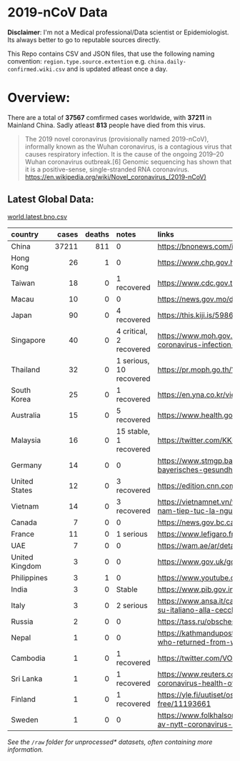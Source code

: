 # 2019-nCoV Data

**Disclaimer**: I'm not a Medical professional/Data scientist or Epidemiologist. Its always better to go to reputable sources directly.

This Repo contains CSV and JSON files, that use the following naming convention: `region.type.source.extention`
e.g. `china.daily-confirmed.wiki.csv` and is updated atleast once a day.

# Overview:
There are a total of **37567** comfirmed cases worldwide, with **37211** in Mainland China. Sadly atleast **813** people have died from this virus.

> The 2019 novel coronavirus (provisionally named 2019-nCoV), informally known as the Wuhan coronavirus, is a contagious virus that causes respiratory infection. It is the cause of the ongoing 2019–20 Wuhan coronavirus outbreak.[6] Genomic sequencing has shown that it is a positive-sense, single-stranded RNA coronavirus. 
https://en.wikipedia.org/wiki/Novel_coronavirus_(2019-nCoV)


## Latest Global Data:
[world.latest.bno.csv](world.latest.bno.csv)

| country        |   cases |   deaths | notes                   | links                                                                                                                                                                  |
|:---------------|--------:|---------:|:------------------------|:-----------------------------------------------------------------------------------------------------------------------------------------------------------------------|
| China          |   37211 |      811 | 0                       | https://bnonews.com/index.php/2020/02/the-latest-coronavirus-cases/                                                                                                    |
| Hong Kong      |      26 |        1 | 0                       | https://www.chp.gov.hk/files/pdf/enhanced_sur_pneumonia_wuhan_eng.pdf                                                                                                  |
| Taiwan         |      18 |        0 | 1 recovered             | https://www.cdc.gov.tw/Bulletin/Detail/iMZg3IYhKMeo-87fTw8hpQ?typeid=9                                                                                                 |
| Macau          |      10 |        0 | 0                       | https://news.gov.mo/detail/zh-hant/N20BDPAzBd?3                                                                                                                        |
| Japan          |      90 |        0 | 4 recovered             | https://this.kiji.is/598672585603007585?c=39550187727945729                                                                                                            |
| Singapore      |      40 |        0 | 4 critical, 2 recovered | https://www.moh.gov.sg/news-highlights/details/seven-more-confirmed-cases-of-novel-coronavirus-infection-in-singapore                                                  |
| Thailand       |      32 |        0 | 1 serious, 10 recovered | https://pr.moph.go.th/?url=pr/detail/2/04/138421/                                                                                                                      |
| South Korea    |      25 |        0 | 1 recovered             | https://en.yna.co.kr/view/AEN20200209000600320                                                                                                                         |
| Australia      |      15 |        0 | 5 recovered             | https://www.health.gov.au/news/coronavirus-update-at-a-glance                                                                                                          |
| Malaysia       |      16 |        0 | 15 stable, 1 recovered  | https://twitter.com/KKMPutrajaya/status/1226065545872592896                                                                                                            |
| Germany        |      14 |        0 | 0                       | https://www.stmgp.bayern.de/presse/aktuelle-informationen-zur-coronavirus-lage-in-bayern-bayerisches-gesundheitsministerium-14/                                        |
| United States  |      12 |        0 | 3 recovered             | https://edition.cnn.com/2020/02/07/us/illinois-coronavirus-patients-discharge/index.html                                                                               |
| Vietnam        |      14 |        0 | 3 recovered             | https://vietnamnet.vn/vn/suc-khoe/suc-khoe-24h/ca-duong-tinh-virus-corona-thu-14-tai-viet-nam-tiep-tuc-la-nguoi-vinh-phuc-614711.html                                  |
| Canada         |       7 |        0 | 0                       | https://news.gov.bc.ca/releases/2020HLTH0025-000236                                                                                                                    |
| France         |      11 |        0 | 1 serious               | https://www.lefigaro.fr/sciences/coronavirus-5-nouveaux-cas-en-france-20200208                                                                                         |
| UAE            |       7 |        0 | 0                       | https://wam.ae/ar/details/1395302822121                                                                                                                                |
| United Kingdom |       3 |        0 | 0                       | https://www.gov.uk/government/news/cmo-confirms-third-case-of-coronavirus-in-england                                                                                   |
| Philippines    |       3 |        1 | 0                       | https://www.youtube.com/watch?v=_pIluXrMHCk                                                                                                                            |
| India          |       3 |        0 | Stable                  | https://www.pib.gov.in/PressReleseDetail.aspx?PRID=1601681                                                                                                             |
| Italy          |       3 |        0 | 2 serious               | https://www.ansa.it/canale_saluteebenessere/notizie/sanita/2020/02/03/coronavirus-accertamenti-su-italiano-alla-cecchignola-_b20da9f2-57a5-4870-978f-23e9c50d6155.html |
| Russia         |       2 |        0 | 0                       | https://tass.ru/obschestvo/7656549                                                                                                                                     |
| Nepal          |       1 |        0 | 0                       | https://kathmandupost.com/2/2020/01/24/officials-confirm-novel-coronavirus-in-nepali-man-who-returned-from-wuhan-earlier-this-month                                    |
| Cambodia       |       1 |        0 | 1 recovered             | https://twitter.com/VOD_English/status/1221769368180121603                                                                                                             |
| Sri Lanka      |       1 |        0 | 1 recovered             | https://www.reuters.com/article/us-health-china-sri-lanka/sri-lanka-confirms-first-case-of-coronavirus-health-official-idUSKBN1ZQ1WF                                   |
| Finland        |       1 |        0 | 1 recovered             | https://yle.fi/uutiset/osasto/news/finlands_first_coronavirus_patient_released_from_hospital_symptom-free/11193661                                                     |
| Sweden         |       1 |        0 | 0                       | https://www.folkhalsomyndigheten.se/nyheter-och-press/nyhetsarkiv/2020/januari/bekraftat-fall-av-nytt-coronavirus-i-sverige/                                           |

*See the `/raw` folder for unprocessed\* datasets, often containing more information.*


